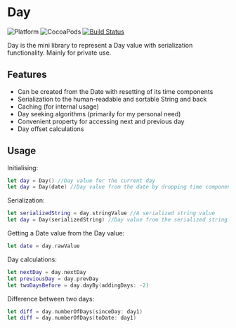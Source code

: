 # Day
![Platform](https://img.shields.io/cocoapods/p/AKVideoImageView.svg)
![CocoaPods](https://img.shields.io/cocoapods/l/AKVideoImageView.svg)
[![Build Status](https://travis-ci.org/numen31337/Day.svg?branch=master)](https://travis-ci.org/numen31337/Day)

Day is the mini library to represent a Day value with serialization functionality. Mainly for private use.

## Features

- Can be created from the Date with resetting of its time components
- Serialization to the human-readable and sortable String and back
- Caching (for internal usage)
- Day seeking algorithms (primarily for my personal need)
- Convenient property for accessing next and previous day
- Day offset calculations

## Usage
Initialising:<br />
```swift
let day = Day() //Day value for the current day
let day = Day(date) //Day value from the date by dropping time components
```

Serialization:<br />
```swift
let serializedString = day.stringValue //A serialized string value
let day = Day(serializedString) //Day value from the serialized string
```

Getting a Date value from the Day value:<br />
```swift
let date = day.rawValue
```
    
Day calculations:<br />
```swift
let nextDay = day.nextDay
let previousDay = day.prevDay
let twoDaysBefore = day.dayBy(addingDays: -2)
```
    
Difference between two days:<br />
```swift
let diff = day.numberOfDays(sinceDay: day1)
let diff = day.numberOfDays(toDate: day1)
```

